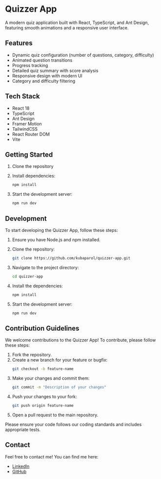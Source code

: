 # Quizzer App

A modern quiz application built with React, TypeScript, and Ant Design, featuring smooth animations and a responsive user interface.

## Features

- Dynamic quiz configuration (number of questions, category, difficulty)
- Animated question transitions
- Progress tracking
- Detailed quiz summary with score analysis
- Responsive design with modern UI
- Category and difficulty filtering

## Tech Stack

- React 18
- TypeScript
- Ant Design
- Framer Motion
- TailwindCSS
- React Router DOM
- Vite

## Getting Started

1. Clone the repository

2. Install dependencies:
   ```bash
   npm install
   ```
3. Start the development server:
   ```bash
   npm run dev
   ```

## Development

To start developing the Quizzer App, follow these steps:

1. Ensure you have Node.js and npm installed.

2. Clone the repository:

   ```bash
   git clone https://github.com/kubaparol/quizzer-app.git
   ```

3. Navigate to the project directory:

   ```bash
   cd quizzer-app
   ```

4. Install the dependencies:
   ```bash
   npm install
   ```
5. Start the development server:
   ```bash
   npm run dev
   ```

## Contribution Guidelines

We welcome contributions to the Quizzer App! To contribute, please follow these steps:

1. Fork the repository.
2. Create a new branch for your feature or bugfix:
   ```bash
   git checkout -b feature-name
   ```
3. Make your changes and commit them:
   ```bash
   git commit -m "Description of your changes"
   ```
4. Push your changes to your fork:
   ```bash
   git push origin feature-name
   ```
5. Open a pull request to the main repository.

Please ensure your code follows our coding standards and includes appropriate tests.

## Contact

Feel free to contact me! You can find me here:

- [LinkedIn](https://www.linkedin.com/in/jakub-parol/)
- [GitHub](https://github.com/kubaparol)

